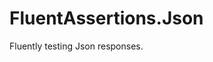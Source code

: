<!-- [![Build status](https://ci.appveyor.com/api/projects/status/u42b929walkd6086?svg=true)](https://ci.appveyor.com/project/awesome-inc-build/fluentassertions-autofac)
[![Documentation Status](https://readthedocs.org/projects/fluentassertionsjson/badge/?version=latest)](http://fluentassertionsjson.rtfd.org/en/latest/) 
[![NuGet](https://img.shields.io/nuget/v/FluentAssertions.Json.svg?style=flat-square)](https://www.nuget.org/packages/FluentAssertions.Json/) 
[![NuGet](https://img.shields.io/nuget/dt/FluentAssertions.Json.svg?style=flat-square)](https://www.nuget.org/packages/FluentAssertions.Json/) 
[![Coverage Status](https://coveralls.io/repos/github/awesome-inc/FluentAssertions.Json/badge.svg)](https://coveralls.io/github/awesome-inc/FluentAssertions.Json) -->

# FluentAssertions.Json

Fluently testing Json responses.

<!--
## Quick Links

- [Documentation](http://fluentassertionsautofac.readthedocs.org/en/latest)
- [Contributing](https://github.com/awesome-inc/FluentAssertions.Json/blob/develop/CONTRIBUTING.md)
- [Usage](http://fluentassertionsjson.readthedocs.org/en/latest/usage/)
- [Why?](http://fluentassertionsjson.readthedocs.org/en/latest/why)
-->